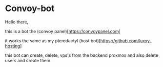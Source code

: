 # Convoy-bot
Hello there,

this is a bot the (convoy panel)[https://convoypanel.com]

it works the same as my pterodactyl (host bot)[https://github.com/luxxy-hosting]

this bot can create, delete, vps's from the backend proxmox
and also delete users and create them
